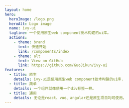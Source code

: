 ```yaml
---
layout: home
hero:
  heroImage: /logo.png
  heroAlt: Logo image
  name: ivy-ui
  tagline: 一个使用原生web component技术构建的ui库。
  actions:
    - theme: brand
      text: 快速开始
      link: /components/index
    - theme: alt
      text: View on GitHub
      link: https://github.com/GuoJikun/ivy-ui
features:
  - title: 原生
    details: ivy-ui是使用原生web component技术构建的ui库.
  - title: 简单
    details: 一个组件就像使用一个div标签一样。
  - title: 通用
    details: 无论是react、vue、angular还是原生项目均可使用。
---
```

